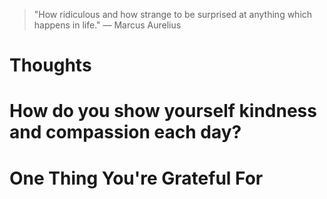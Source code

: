 
> \"How ridiculous and how strange to be surprised at anything which happens in life.\" — Marcus Aurelius

# Thoughts

# How do you show yourself kindness and compassion each day?

# One Thing You're Grateful For

